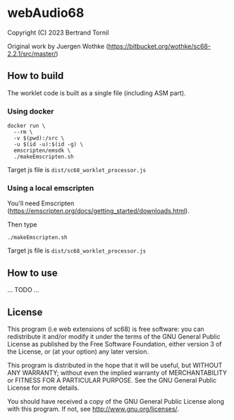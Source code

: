 # webAudio68

Copyright (C) 2023 Bertrand Tornil

Original work by Juergen Wothke (https://bitbucket.org/wothke/sc68-2.2.1/src/master/)


## How to build

The worklet code is built as a single file (including ASM part).


### Using docker
```shell
docker run \
  --rm \
  -v $(pwd):/src \
  -u $(id -u):$(id -g) \
  emscripten/emsdk \
  ./makeEmscripten.sh
```

Target js file is `dist/sc68_worklet_processor.js`



### Using a local emscripten
You'll need Emscripten (https://emscripten.org/docs/getting_started/downloads.html).

Then type
```shell
./makeEmscripten.sh
```

Target js file is `dist/sc68_worklet_processor.js`


## How to use

... TODO ...



## License
This program (i.e web extensions of sc68) is free software: you can
redistribute it and/or modify it under the terms of the GNU General Public
License as published by the Free Software Foundation, either version 3 of
the License, or (at your option) any later version.

This program is distributed in the hope that it will be useful,
but WITHOUT ANY WARRANTY; without even the implied warranty of
MERCHANTABILITY or FITNESS FOR A PARTICULAR PURPOSE.  See the
GNU General Public License for more details.

You should have received a copy of the GNU General Public License
along with this program.  If not, see <http://www.gnu.org/licenses/>.
